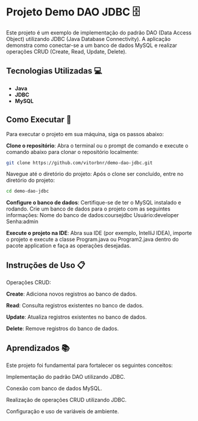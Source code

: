 # Projeto Demo DAO JDBC 🗄️

Este projeto é um exemplo de implementação do padrão DAO (Data Access Object) utilizando JDBC (Java Database Connectivity). A aplicação demonstra como conectar-se a um banco de dados MySQL e realizar operações CRUD (Create, Read, Update, Delete).

## Tecnologias Utilizadas 💻

- **Java**
- **JDBC**
- **MySQL**

## Como Executar 🚀

Para executar o projeto em sua máquina, siga os passos abaixo:

**Clone o repositório**: Abra o terminal ou o prompt de comando e execute o comando abaixo para clonar o repositório localmente:
   ```bash
git clone https://github.com/vitorbnr/demo-dao-jdbc.git
```
Navegue até o diretório do projeto: Após o clone ser concluído, entre no diretório do projeto:
```bash
cd demo-dao-jdbc

```

**Configure o banco de dados**: Certifique-se de ter o MySQL instalado e rodando. Crie um banco de dados para o projeto com as seguintes informações:
Nome do banco de dados:coursejdbc
Usuário:developer
Senha:admin

**Execute o projeto na IDE**: Abra sua IDE (por exemplo, IntelliJ IDEA), importe o projeto e execute a classe Program.java ou Program2.java dentro do pacote application e faça as operações desejadas.

## Instruções de Uso 📋
Operações CRUD:

**Create**: Adiciona novos registros ao banco de dados.

**Read**: Consulta registros existentes no banco de dados.

**Update**: Atualiza registros existentes no banco de dados.

**Delete**: Remove registros do banco de dados.

## Aprendizados 📚
Este projeto foi fundamental para fortalecer os seguintes conceitos:

Implementação do padrão DAO utilizando JDBC.

Conexão com banco de dados MySQL.

Realização de operações CRUD utilizando JDBC.

Configuração e uso de variáveis de ambiente.
